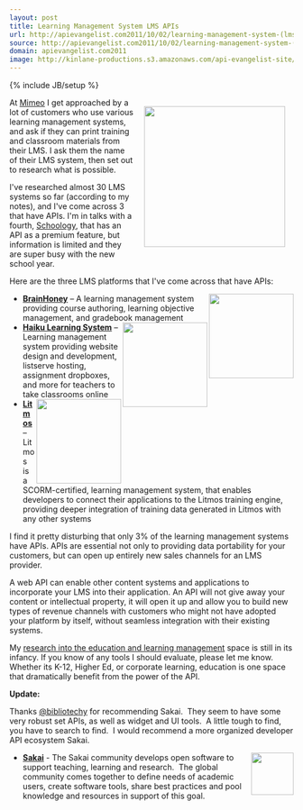 ```yaml
---
layout: post
title: Learning Management System LMS APIs
url: http://apievangelist.com2011/10/02/learning-management-system-(lms)-apis/
source: http://apievangelist.com2011/10/02/learning-management-system-(lms)-apis/
domain: apievangelist.com2011
image: http://kinlane-productions.s3.amazonaws.com/api-evangelist-site/blog/learning-kids.jpeg
---
```

{% include JB/setup %}
<p><img style="padding: 15px;" src="http://kinlane-productions.s3.amazonaws.com/api-evangelist/LMS/learning-kids.jpeg" alt="" width="250" align="right" /></p>
<p>At <a title="Mimeo" href="http://developer.mimeo.com">Mimeo</a> I get approached by a lot of customers who use various learning management systems, and ask if they can print training and classroom materials from their LMS.  I ask them the name of their LMS system, then set out to research what is possible.</p>
<p>I've researched almost 30 LMS systems so far (according to my notes), and I've come across 3 that have APIs.  I'm in talks with a fourth, <a title="Schoology" href="http://apievangelist.com/apis/schoology_api.php">Schoology</a>, that has an API as a premium feature, but information is limited and they are super busy with the new school year.</p>
<p>Here are the three LMS platforms that I've come across that have APIs:</p>
<ul class="mainlist">
<li><a href="http://gls.agilix.com/Docs/Concept/Overview"><img src="http://kinlane-productions.s3.amazonaws.com/api-evangelist/LMS/BrainHoney-Logo.png" alt="" width="150" align="right" /></a><a href="http://gls.agilix.com/Docs/Concept/Overview"><strong>BrainHoney</strong></a> &ndash; A learning management system providing course authoring, learning objective management, and gradebook management</li>
<li><a href="http://apievangelist.com/apis/haiku_learning_system.php"><img src="http://kinlane-productions.s3.amazonaws.com/api-evangelist/LMS/haiku-logo.png" alt="" width="150" align="right" /></a><a href="http://apievangelist.com/apis/haiku_learning_system.php"><strong>Haiku Learning System</strong></a> &ndash; Learning management system providing website design and development, listserve hosting, assignment dropboxes, and more for teachers to take classrooms online</li>
<li><a href="http://help.litmos.com/developer-api/"><img src="http://kinlane-productions.s3.amazonaws.com/api-evangelist/LMS/litmos-logo.png" alt="" width="150" align="right" /></a><a href="http://help.litmos.com/developer-api/"><strong>Litmos</strong></a> &ndash; Litmos is a SCORM-certified, learning management system, that enables developers to connect their applications to the Litmos training engine, providing deeper integration of training data generated in Litmos with any other systems</li>
</ul>
<p>I find it pretty disturbing that only 3% of the learning management systems have APIs.  APIs are essential not only to providing data portability for your customers, but can open up entirely new sales channels for an LMS provider.</p>
<p>A web API can enable other content systems and applications to incorporate your LMS into their application.  An API will not give away your content or intellectual property, it will open it up and allow you to build new types of revenue channels with customers who might not have adopted your platform by itself, without seamless integration with their existing systems.</p>
<p>My <a title="research into the dcuation and learning management space" href="http://apievangelist.com/industries/education.php">research into the education and learning management</a> space is still in its infancy.  If you know of any tools I should evaluate, please let me know.  Whether its K-12, Higher Ed, or corporate learning, education is one space that dramatically benefit from the power of the API.</p>
<p><strong>Update: </strong>&nbsp;</p>
<p>Thanks&nbsp;<a title="@bibliotechy" href="http://twitter.com/#!/bibliotechy">@bibliotechy</a> for recommending Sakai. &nbsp;They seem to have some very robust set APIs, as well as widget and UI tools. &nbsp;A little tough to find, you have to search to find. &nbsp;I would recommend a more organized developer API ecosystem Sakai. &nbsp;</p>
<ul class="mainlist">
<li><a href="https://confluence.sakaiproject.org/dosearchsite.action?queryString=api"><img src="http://kinlane-productions.s3.amazonaws.com/api-evangelist/LMS/sakainew_logo.png" alt="" width="75" align="right" /></a><strong><a title="Sakai" href="https://confluence.sakaiproject.org/dosearchsite.action?queryString=api">Sakai</a></strong> - The Sakai community develops open software to support teaching, learning and research. &nbsp;The global community comes together to define needs of academic users, create software tools, share best practices and pool knowledge and resources in support of this goal.</li>
</ul>
